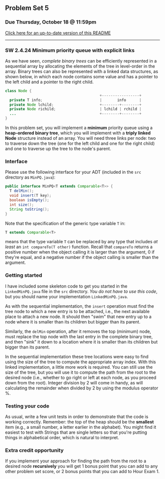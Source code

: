 ## Problem Set 5

### Due Thursday, October 18 @ 11:59pm

[Click here for an up-to-date version of this README](https://github.com/BC-CSCI-1102-F18-MW/ps5/blob/master/README.md) 

---
### SW 2.4.24 Minimum priority queue with explicit links

As we have seen, *complete binary trees* can be efficiently represented in a sequential array by allocating the elements of the tree in level-order in the array. Binary trees can also be represented with a linked data structures, as shown below, in which each node contains some value and has a pointer to the left child and a pointer to the right child.


```java
class Node {
                                           +-----------------+
  private T info;                          |       info      |
  private Node lchild;                     +--------+--------+
  private Node richild;                    | lchild | rchild |
  ...                                      +--------+--------+
}
```

In this problem set, you will implement a **minimum** priority queue using a **heap-ordered binary tree**, which you will implement with a **triply linked Node** structure instead of an array. You will need three links per node: two to traverse down the tree (one for the left child and one for the right child) and one to traverse up the tree to the node's parent. 

### Interface
Please use the following interface for your ADT (included in the `src` directory as `MinPQ.java`):

```java
public interface MinPQ<T extends Comparable<T>> {
  T delMin();
  void insert(T key);
  boolean isEmpty();
  int size();
  String toString();
}
```

Note that the specification of the generic type variable `T` in:

```java
T extends Comparable<T>
```

means that the type variable `T` can be replaced by any type that includes *at least* an `int compareTo(T other)` function. Recall that `compareTo` returns a positive number when the object calling it is larger than the argument, 0 if they're equal, and a negative number if the object calling is smaller than the argument.

### Getting started
I have included some skeleton code to get you started in the `LinkedMinPQ.java` file in the `src` directory. *You do not have to use this code*, but you should name your implementation `LinkedMinPQ.java`.

As with the sequential implementation, the `insert` operation must find the tree node to which a new entry is to be attached, i.e., the next available place to attach a new node. It should then "swim" that new entry up to a node where it is smaller than its children but bigger than its parent.

Similarly, the `delMin` operation, after it removes the top (minimum) node, must replace the top node with the last entry in the complete binary tree, and then "sink" it down to a location where it is smaller than its children but bigger than its parent. 

In the sequential implementation these tree locations were easy to find using the size of the tree to compute the appropriate array index. With this linked implementation, a little more work is required. You can still use the size of the tree, but you will use it to compute the path from the root to the desired node (i.e., whether to go right or left at each node, as you proceed down from the root). Integer division by 2 will come in handy, as will calculating the remainder when divided by 2 by using the modulus operator %.

### Testing your code
As usual, write a few unit tests in order to demonstrate that the code is working correctly. Remember: the top of the heap should be the **smallest** item (e.g., a small number, a letter earlier in the alphabet). You might find it easiest to test with Strings that are single letters so that you're putting things in alphabetical order, which is natural to interpret.

### Extra credit opportunity
If you implement your approach for finding the path from the root to a desired node **recursively** you will get 1 bonus point that you can add to any other problem set score, or 2 bonus points that you can add to Hour Exam 1.
